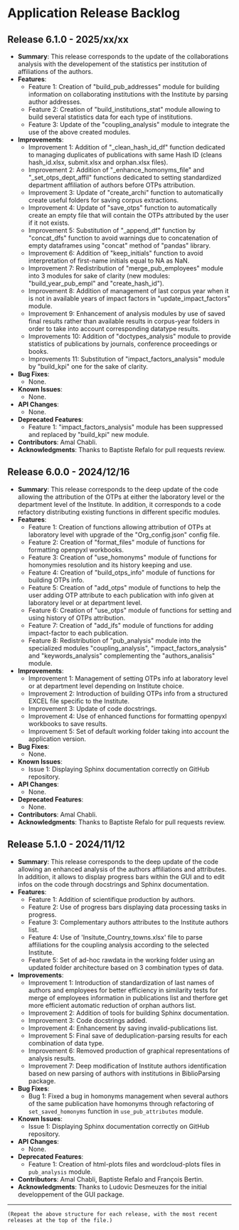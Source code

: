 # Application Release Backlog

## Release 6.1.0 - 2025/xx/xx
* **Summary**: This release corresponds to the update of the collaborations analysis with the developement of the statistics per institution of affiliations of the authors.
* **Features**:
  - Feature 1: Creation of "build_pub_addresses" module for building information on collaborating institutions with the Institute by parsing author addresses.
  - Feature 2: Creation of "build_institutions_stat" module allowing to build several statistics data for each type of institutions.
  - Feature 3: Update of the "coupling_analysis" module to integrate the use of the above created modules.
* **Improvements**:
  - Improvement 1: Addition of "_clean_hash_id_df" function dedicated to managing duplicates of publications with same Hash ID (cleans hash_id.xlsx, submit.xlsx and orphan.xlsx files).
  - Improvement 2: Addition of "_enhance_homonyms_file" and "_set_otps_dept_affil" functions dedicated to setting standardized department affiliation of authors before OTPs attribution.
  - Improvement 3: Update of "create_archi" function to automatically create useful folders for saving corpus extractions.
  - Improvement 4: Update of "save_otps" function to automatically create an empty file that will contain the OTPs attributed by the user if it not exists.
  - Improvement 5: Substitution of "_append_df" function by "concat_dfs" function to avoid warnings due to concatenation of empty dataframes using "concat" method of "pandas" library.
  - Improvement 6: Addition of "keep_initials" function  to avoid interpretation of first-name initials equal to NA as NaN.
  - Improvement 7: Redistribution of "merge_pub_employees" module into 3 modules for sake of clarity (new modules: "build_year_pub_empl" and "create_hash_id").
  - Improvement 8: Addition of management of last corpus year when it is not in available years of impact factors in "update_impact_factors" module.
  - Improvement 9: Enhancement of analysis modules by use of saved final results rather than available results in corpus-year folders in order to take into account corresponding datatype results.
  - Improvements 10: Addition of "doctypes_analysis" module to provide statistics of publications by journals, conference proceedings or books.
  - Improvements 11: Substitution of "impact_factors_analysis" module by "build_kpi" one for the sake of clarity.
* **Bug Fixes**:
  - None.
* **Known Issues**:
  - None.
* **API Changes**:
  - None.
* **Deprecated Features**:
  - Feature 1: "impact_factors_analysis" module has been suppressed and replaced by "build_kpi" new module.
* **Contributors**: Amal Chabli.
* **Acknowledgments**: Thanks to Baptiste Refalo for pull requests review.
    
## Release 6.0.0 - 2024/12/16
* **Summary**: This release corresponds to the deep update of the code allowing the attribution of the OTPs at either the laboratory level or the department level of the Institute. In addition, it corresponds to a code refactory distributing existing functions in different specific modules.
* **Features**:
  - Feature 1: Creation of functions allowing attribution of OTPs at laboratory level with upgrade of the "<institute>Org_config.json" config file.
  - Feature 2: Creation of "format_files" module of functions for formatting openpyxl workbooks.
  - Feature 3: Creation of "use_homonyms" module of functions for homonymies resolution and its history keeping and use.
  - Feature 4: Creation of "build_otps_info" module of functions for building OTPs info.
  - Feature 5: Creation of "add_otps" module of functions to help the user adding OTP attribute to each publication with info given at laboratory level or at department level.
  - Feature 6: Creation of "use_otps" module of functions for setting and using history of OTPs attribution.
  - Feature 7: Creation of "add_ifs" module of functions for adding impact-factor to each publication.
  - Feature 8: Redistribution of "pub_analysis" module into the specialized modules "coupling_analysis", "impact_factors_analysis" and "keywords_analysis" complementing the "authors_analisis" module.
* **Improvements**:
  - Improvement 1: Management of setting OTPs info at laboratory level or at department level depending on Institute choice.
  - Improvement 2: Introduction of building OTPs info from a structured EXCEL file specific to the Institute.
  - Improvement 3: Update of code docstrings.
  - Improvement 4: Use of enhanced functions for formatting openpyxl workbooks to save results.
  - Improvement 5: Set of default working folder taking into account the application version.
* **Bug Fixes**:
  - None.
* **Known Issues**:
  - Issue 1: Displaying Sphinx documentation correctly on GitHub repository.
* **API Changes**:
  - None.
* **Deprecated Features**:
  - None.
* **Contributors**: Amal Chabli.
* **Acknowledgments**: Thanks to Baptiste Refalo for pull requests review.

## Release 5.1.0 - 2024/11/12
* **Summary**: This release corresponds to the deep update of the code allowing an enhanced analysis of the authors affiliations and attributes. In addition, it allows to display progress bars within the GUI and to edit infos on the code through docstrings and Sphinx documentation.
* **Features**:
  - Feature 1: Addition of scientifique production by authors.
  - Feature 2: Use of progress bars displaying data processing tasks in progress.
  - Feature 3: Complementary authors attributes to the Institute authors list.
  - Feature 4: Use of 'Insitute_Country_towns.xlsx' file to parse affiliations for the coupling analysis according to the selected Institute.
  - Feature 5: Set of ad-hoc rawdata in the working folder using an updated folder architecture based on 3 combination types of data.
* **Improvements**:
  - Improvement 1: Introduction of standardization of last names of authors and employees for better efficiency in similarity tests for merge of employees information in publications list and therfore get more efficient automatic reduction of orphan authors list.
  - Improvement 2: Addition of tools for building Sphinx documentation.
  - Improvement 3: Code docstrings added.
  - Improvement 4: Enhancement by saving invalid-publications list.
  - Improvement 5: Final save of deduplication-parsing results for each combination of data type.
  - Improvement 6: Removed production of graphical representations of analysis results.
  - Improvement 7: Deep modification of Institute authors identification based on new parsing of authors with institutions in BiblioParsing package.
* **Bug Fixes**:
  - Bug 1: Fixed a bug in homonyms management when several authors of the same publication have homonyms through refactoring of `set_saved_homonyms`  function in `use_pub_attributes` module.
* **Known Issues**:
  - Issue 1: Displaying Sphinx documentation correctly on GitHub repository.
* **API Changes**:
  - None.
* **Deprecated Features**:
  - Feature 1: Creation of html-plots files and wordcloud-plots files in `pub_analysis` module.
* **Contributors**: Amal Chabli, Baptiste Refalo and François Bertin.
* **Acknowledgments**: Thanks to Ludovic Desmeuzes for the initial developpement of the GUI package.

---
```
(Repeat the above structure for each release, with the most recent releases at the top of the file.)
```

